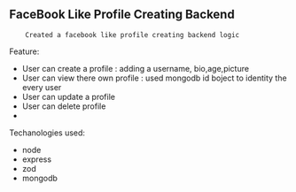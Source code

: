 ## FaceBook Like Profile Creating Backend
        Created a facebook like profile creating backend logic 
Feature:
- User can create a profile : adding a username, bio,age,picture
- User can view there own profile : used mongodb id boject to identity the every user
- User can update a profile 
- User can delete profile 
- 
Techanologies used: 
 - node
 - express
 - zod
 - mongodb
